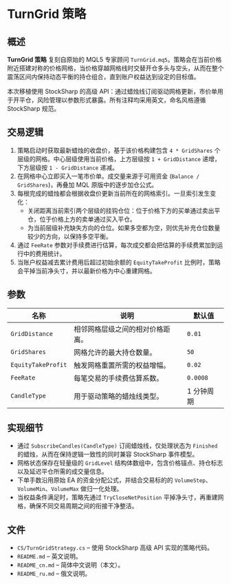 # TurnGrid 策略

## 概述

**TurnGrid 策略** 复刻自原始的 MQL5 专家顾问 `TurnGrid.mq5`。策略会在当前价格附近搭建对称的价格网格，当价格穿越网格线时交替开仓多头与空头，从而在整个震荡区间内保持动态平衡的持仓组合，直到账户权益达到设定的目标值。

本次移植使用 StockSharp 的高级 API：通过蜡烛线订阅驱动网格更新，市价单用于开平仓，风险管理以参数形式暴露。所有注释均采用英文，命名风格遵循 StockSharp 规范。

## 交易逻辑

1. 策略启动时获取最新蜡烛的收盘价，基于该价格构建包含 `4 * GridShares` 个层级的网格。中心层级使用当前价格，上方层级按 `1 + GridDistance` 递增，下方层级按 `1 - GridDistance` 递减。
2. 在网格中心立即买入一笔市价单。成交量来源于可用资金 (`Balance / GridShares`)，再叠加 MQL 原版中的逐步加仓公式。
3. 每根完成的蜡烛都会根据收盘价更新当前所在的网格索引。一旦索引发生变化：
   - 关闭距离当前索引两个层级的挂钩仓位：位于价格下方的买单通过卖出平仓，位于价格上方的卖单通过买入平仓。
   - 为当前层级补充缺失方向的仓位。如果多空都为空，则优先补充仓位数量较少的方向，以保持多空平衡。
4. 通过 `FeeRate` 参数对手续费进行估算，每次成交都会把估算的手续费累加到运行中的费用统计。
5. 当账户权益减去累计费用后超过初始余额的 `EquityTakeProfit` 比例时，策略会平掉当前净头寸，并以最新价格为中心重建网格。

## 参数

| 名称 | 说明 | 默认值 |
| --- | --- | --- |
| `GridDistance` | 相邻网格层级之间的相对价格距离。 | `0.01` |
| `GridShares` | 网格允许的最大持仓数量。 | `50` |
| `EquityTakeProfit` | 触发网格重置所需的权益增幅。 | `0.02` |
| `FeeRate` | 每笔交易的手续费估算系数。 | `0.0008` |
| `CandleType` | 用于驱动策略的蜡烛线类型。 | 1 分钟周期 |

## 实现细节

- 通过 `SubscribeCandles(CandleType)` 订阅蜡烛线，仅处理状态为 `Finished` 的蜡烛，从而在保持逻辑一致性的同时兼容 StockSharp 事件模型。
- 网格状态保存在轻量级的 `GridLevel` 结构体数组中，包含价格锚点、持仓标志以及延迟平仓所需的成交量信息。
- 下单手数沿用原始 EA 的资金分配公式，并结合交易标的的 `VolumeStep`、`VolumeMin`、`VolumeMax` 做归一化处理。
- 当权益条件满足时，策略先通过 `TryCloseNetPosition` 平掉净头寸，再重建网格，确保不同交易周期之间的衔接干净整洁。

## 文件

- `CS/TurnGridStrategy.cs` – 使用 StockSharp 高级 API 实现的策略代码。
- `README.md` – 英文说明。
- `README_cn.md` – 简体中文说明（本文）。
- `README_ru.md` – 俄文说明。
